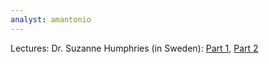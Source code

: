 ```yaml
---
analyst: amantonio
---
```


Lectures: Dr. Suzanne Humphries (in Sweden): [Part 1](https://www.youtube.com/watch?v=SFQQOv-Oi6U), [Part 2](https://www.youtube.com/watch?v=pYUj26bRNoo) 
